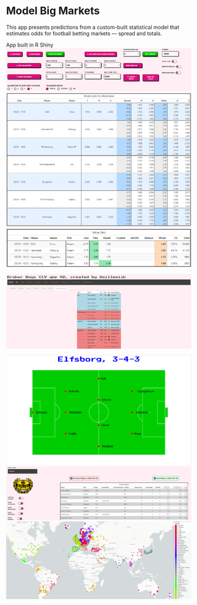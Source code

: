 # Model Big Markets
This app presents predictions from a custom-built statistical model that estimates odds for football betting markets — spread and totals. 


App built in R Shiny
![menu_buttons](./menu_buttons.png)
![model_odds](./model_odds.png)
![value_bets](./value_bets.png)

![unav players](./unav_player.png)

![elfsborg_lineup](./elfsborg_lineup.png)
![mjallby_squad](./mjallby_squad.png)
![all_teams](./all_teams.png)
